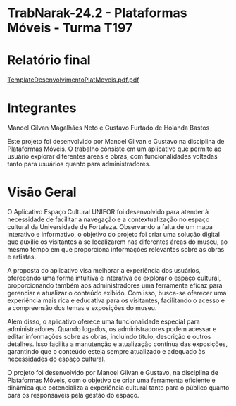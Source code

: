 # TrabNarak-24.2 - Plataformas Móveis - Turma T197

# Relatório final
[TemplateDesenvolvimentoPlatMoveis.pdf.pdf](https://github.com/user-attachments/files/18049938/TemplateDesenvolvimentoPlatMoveis.pdf.pdf)

# Integrantes 


Manoel Gilvan Magalhães Neto e Gustavo Furtado de Holanda Bastos


Este projeto foi desenvolvido por Manoel Gilvan e Gustavo na disciplina de Plataformas Móveis. O trabalho consiste em um aplicativo que permite ao usuário explorar diferentes áreas e obras, com funcionalidades voltadas tanto para usuários quanto para administradores.

# Visão Geral

O Aplicativo Espaço Cultural UNIFOR foi desenvolvido para atender à necessidade de facilitar a navegação e a contextualização no espaço cultural da Universidade de Fortaleza. Observando a falta de um mapa interativo e informativo, o objetivo do projeto foi criar uma solução digital que auxilie os visitantes a se localizarem nas diferentes áreas do museu, ao mesmo tempo em que proporciona informações relevantes sobre as obras e artistas.

A proposta do aplicativo visa melhorar a experiência dos usuários, oferecendo uma forma intuitiva e interativa de explorar o espaço cultural, proporcionando também aos administradores uma ferramenta eficaz para gerenciar e atualizar o conteúdo exibido. Com isso, busca-se oferecer uma experiência mais rica e educativa para os visitantes, facilitando o acesso e a compreensão dos temas e exposições do museu.

Além disso, o aplicativo oferece uma funcionalidade especial para administradores. Quando logados, os administradores podem acessar e editar informações sobre as obras, incluindo título, descrição e outros detalhes. Isso facilita a manutenção e atualização contínua das exposições, garantindo que o conteúdo esteja sempre atualizado e adequado às necessidades do espaço cultural.

O projeto foi desenvolvido por Manoel Gilvan e Gustavo, na disciplina de Plataformas Móveis, com o objetivo de criar uma ferramenta eficiente e dinâmica que potencializa a experiência cultural tanto para o público quanto para os responsáveis pela gestão do espaço.
